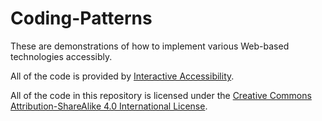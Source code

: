 # Coding-Patterns
These are demonstrations of how to implement various Web-based technologies accessibly.

All of the code is provided by [Interactive Accessibility](http://www.interactiveaccessibility.com/).

All of the code in this repository is licensed under the [Creative Commons Attribution-ShareAlike 4.0 International License](http://creativecommons.org/licenses/by-sa/4.0/).